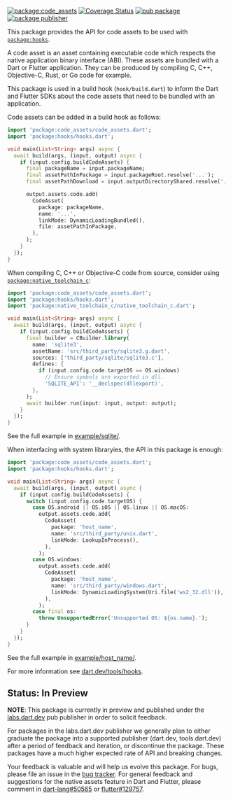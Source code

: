 [![package:code_assets](https://github.com/dart-lang/native/actions/workflows/native.yaml/badge.svg)](https://github.com/dart-lang/native/actions/workflows/native.yaml)
[![Coverage Status](https://coveralls.io/repos/github/dart-lang/native/badge.svg?branch=main)](https://coveralls.io/github/dart-lang/native?branch=main)
[![pub package](https://img.shields.io/pub/v/code_assets.svg)](https://pub.dev/packages/code_assets)
[![package publisher](https://img.shields.io/pub/publisher/code_assets.svg)](https://pub.dev/packages/code_assets/publisher)

This package provides the API for code assets to be used with
[`package:hooks`](https://pub.dev/packages/hooks).

A code asset is an asset containing executable code which respects the native
application binary interface (ABI). These assets are bundled with a Dart or
Flutter application. They can be produced by compiling C, C++, Objective-C,
Rust, or Go code for example.

This package is used in a build hook (`hook/build.dart`) to inform the Dart
and Flutter SDKs about the code assets that need to be bundled with an
application.

Code assets can be added in a build hook as follows:

<!-- file://./example/api/code_assets_snippet.dart -->
```dart
import 'package:code_assets/code_assets.dart';
import 'package:hooks/hooks.dart';

void main(List<String> args) async {
  await build(args, (input, output) async {
    if (input.config.buildCodeAssets) {
      final packageName = input.packageName;
      final assetPathInPackage = input.packageRoot.resolve('...');
      final assetPathDownload = input.outputDirectoryShared.resolve('...');

      output.assets.code.add(
        CodeAsset(
          package: packageName,
          name: '...',
          linkMode: DynamicLoadingBundled(),
          file: assetPathInPackage,
        ),
      );
    }
  });
}
```

When compiling C, C++ or Objective-C code from source, consider using
[`package:native_toolchain_c`](https://pub.dev/packages/native_toolchain_c):

<!-- file://./example/sqlite/hook/build.dart -->
```dart
import 'package:code_assets/code_assets.dart';
import 'package:hooks/hooks.dart';
import 'package:native_toolchain_c/native_toolchain_c.dart';

void main(List<String> args) async {
  await build(args, (input, output) async {
    if (input.config.buildCodeAssets) {
      final builder = CBuilder.library(
        name: 'sqlite3',
        assetName: 'src/third_party/sqlite3.g.dart',
        sources: ['third_party/sqlite/sqlite3.c'],
        defines: {
          if (input.config.code.targetOS == OS.windows)
            // Ensure symbols are exported in dll.
            'SQLITE_API': '__declspec(dllexport)',
        },
      );
      await builder.run(input: input, output: output);
    }
  });
}
```

See the full example in [example/sqlite/](example/sqlite/).

When interfacing with system libraryies, the API in this package is enough:

<!-- file://./example/host_name/hook/build.dart -->
```dart
import 'package:code_assets/code_assets.dart';
import 'package:hooks/hooks.dart';

void main(List<String> args) async {
  await build(args, (input, output) async {
    if (input.config.buildCodeAssets) {
      switch (input.config.code.targetOS) {
        case OS.android || OS.iOS || OS.linux || OS.macOS:
          output.assets.code.add(
            CodeAsset(
              package: 'host_name',
              name: 'src/third_party/unix.dart',
              linkMode: LookupInProcess(),
            ),
          );
        case OS.windows:
          output.assets.code.add(
            CodeAsset(
              package: 'host_name',
              name: 'src/third_party/windows.dart',
              linkMode: DynamicLoadingSystem(Uri.file('ws2_32.dll')),
            ),
          );
        case final os:
          throw UnsupportedError('Unsupported OS: ${os.name}.');
      }
    }
  });
}
```

See the full example in [example/host_name/](example/host_name/).

For more information see [dart.dev/tools/hooks](https://dart.dev/tools/hooks).

## Status: In Preview

**NOTE**: This package is currently in preview and published under the
[labs.dart.dev](https://dart.dev/dart-team-packages) pub publisher in order to
solicit feedback. 

For packages in the labs.dart.dev publisher we generally plan to either graduate
the package into a supported publisher (dart.dev, tools.dart.dev) after a period
of feedback and iteration, or discontinue the package. These packages have a
much higher expected rate of API and breaking changes.

Your feedback is valuable and will help us evolve this package. 
For bugs, please file an issue in the 
[bug tracker](https://github.com/dart-lang/native/issues).
For general feedback and suggestions for the native assets feature in Dart and
Flutter, please comment in [dart-lang#50565] or [flutter#129757].

[dart-lang#50565]: https://github.com/dart-lang/sdk/issues/50565
[flutter#129757]: https://github.com/flutter/flutter/issues/129757

